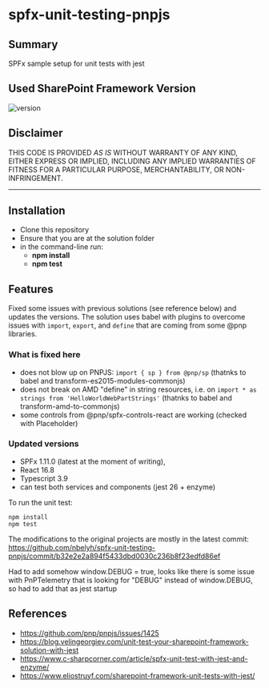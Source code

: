 # spfx-unit-testing-pnpjs

## Summary

SPFx sample setup for unit tests with jest

## Used SharePoint Framework Version

![version](https://img.shields.io/badge/version-1.11-green.svg)

## Disclaimer

THIS CODE IS PROVIDED *AS IS* WITHOUT WARRANTY OF ANY KIND, EITHER EXPRESS OR IMPLIED, INCLUDING ANY IMPLIED WARRANTIES OF FITNESS FOR A PARTICULAR PURPOSE, MERCHANTABILITY, OR NON-INFRINGEMENT.

---

## Installation

- Clone this repository
- Ensure that you are at the solution folder
- in the command-line run:
  - **npm install**
  - **npm test**

## Features

Fixed some issues with previous solutions (see reference below) and updates the versions. The solution uses babel with plugins to overcome issues with `import`, `export`, and `define` that are coming from some @pnp libraries.

### What is fixed here

- does not blow up on PNPJS: `import { sp } from @pnp/sp`
(thatnks to babel and transform-es2015-modules-commonjs)
- does not break on AMD "define" in string resources, i.e. on `import * as strings from 'HelloWorldWebPartStrings'`
(thatnks to babel and transform-amd-to-commonjs)
- some controls from @pnp/spfx-controls-react are working (checked with Placeholder)

### Updated versions

- SPFx 1.11.0 (latest at the moment of writing),
- React 16.8
- Typescript 3.9
- can test both services and components (jest 26 + enzyme)

To run the unit test:
```
npm install
npm test
```
The modifications to the original projects are mostly in the latest commit:
https://github.com/nbelyh/spfx-unit-testing-pnpjs/commit/b32e2e2a894f5433dbd0030c236b8f23edfd86ef

Had to add somehow window.DEBUG = true, looks like there is some issue with PnPTelemetry that is looking for "DEBUG" instead of window.DEBUG, so had to add that as jest startup

## References

- https://github.com/pnp/pnpjs/issues/1425
- https://blog.velingeorgiev.com/unit-test-your-sharepoint-framework-solution-with-jest
- https://www.c-sharpcorner.com/article/spfx-unit-test-with-jest-and-enzyme/
- https://www.eliostruyf.com/sharepoint-framework-unit-tests-with-jest/
